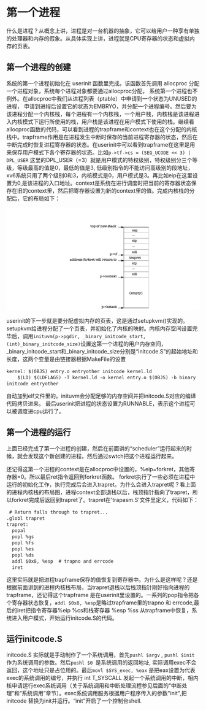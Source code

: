 # 第一个进程

什么是进程？从概念上讲，进程是对一台机器的抽象，它可以给用户一种享有单独的处理器和内存的假象。从具体实现上讲，进程就是CPU寄存器的状态和虚拟内存的页表。

## 第一个进程的创建

系统的第一个进程初始化在 userinit 函数里完成。该函数首先调用 allocproc 分配一个进程对象，系统每个进程对象都要通过allocproc分配， 系统第一个进程也不例外。在allocproc中我们从进程列表（ptable）中申请到一个状态为UNUSED的进程， 申请到进程后设置它的状态为EMBRYO，并分配一个进程编号。然后要为该进程分配一个内核栈，每个进程有一个内核栈，一个用户栈，内核栈是该进程进入内核模式下运行所使用的栈，用户栈是该进程在用户模式下使用的栈。继续看allocproc函数的代码，可以看到进程的trapframe和context也在这个分配的内核栈中。trapframe作用是在进程发生中断时保存的当前进程寄存器的状态，然后在中断完成时恢复进程寄存器的状态。在userinit中可以看到trapframe在这里是用来保存用户模式下各个寄存器的状态。比如`p->tf->cs = (SEG_UCODE << 3) | DPL_USER` 这里的DPL_USER（=3）就是用户模式的特权级别，特权级别分三个等级，等级最高的值是0，最低的值是3, 低级别指令的不能访问高级别的段地址，xv6系统只用了两个级别0和3，内核模式是0，用户模式是3。再比如eip在这里设置为0,是该进程的入口地址。context是系统在进行调度时把当前的寄存器状态保存在旧的context里，然后把寄存器设置为新的context里的值。完成内核栈的分配后，它的布局如下：

![](./img/process-kernel-stack.png)


 userinit的下一步就是要分配虚拟内存的页表，这是通过setupkvm()实现的。setupkvm给进程分配了一个页表，并初始化了内核的映射。内核内存空间设置完毕后，调用`inituvm(p->pgdir, _binary_initcode_start, (int)_binary_initcode_size)`设置这第一个进程的用户内存空间，_binary_initcode_start和_binary_initcode_size分别是“initcode.S”的起始地址和长度，这两个变量是由链接器根据MakeFile的设置
```
kernel: $(OBJS) entry.o entryother initcode kernel.ld
	$(LD) $(LDFLAGS) -T kernel.ld -o kernel entry.o $(OBJS) -b binary initcode entryother
```
自动加到elf文件里的。inituvm会分配足够的内存空间并把initcode.S对应的编译代码拷贝进来。 最后userinit把进程的状态设置为RUNNABLE，表示这个进程可以被调度进cpu运行了。


## 第一个进程的运行

上面已经完成了第一个进程的创建，然后在前面讲的“scheduler”运行起来的时候，就会发现这个新创建的进程，然后通过swtch把这个进程运行起来。
 
还记得这第一个进程的context是在allocproc中设置的，%eip=forkret，其他寄存器=0。所以最后ret指令返回到forkret函数。
forkret执行了一些必须在进程中运行的初始化工作，执行完成后会进入trapret。为什么会进入trapret呢？看上面的进程内核栈的布局图，进程context全部退栈以后，栈顶指针指向了trapret，所以forkret完成后返回到trapret了。trapret在'trapasm.S'文件里定义，代码如下：

```
 # Return falls through to trapret...
.globl trapret
trapret:
  popal
  popl %gs
  popl %fs
  popl %es
  popl %ds
  addl $0x8, %esp  # trapno and errcode
  iret
```
这里实际就是把进程trapframe保存的值恢复到寄存器中。为什么是这样呢？还是根据前面讲到的进程内核栈布局，当trapret退栈以后栈顶指针刚好指向进程的trapframe，还记得这个trapframe 是在userinit里设置的。一系列的pop指令把各个寄存器状态恢复，`addl $0x8, %esp`是略过trapframe里的trapno 和 errcode,最后的iret把指令寄存器%eip %cs和栈寄存器 %esp %ss 从trapframe中恢复，系统进入用户模式，开始运行initcode.S的代码。

## 运行initcode.S

initcode.S 实际就是手动制作了一个系统调用，首先`pushl $argv` , `pushl $init` 作为系统调用的参数。然后`pushl $0 `是系统调用的返回地址, 实际调用exec不会返回，这个地址只是占位用的。最后`movl $SYS_exec, %eax` 是把eax设置为代表exec的系统调用的编号，并执行 int T_SYSCALL 发起一个系统调用的中断，相内核申请运行exec系统调用（关于系统调用和中断处理流程参见后面的“中断处理”和“系统调用”章节）。exec系统调用服务根据用户程序传入的参数"init",把initcode 替换为init并运行。“init”开启了一个控制台shell.
 


